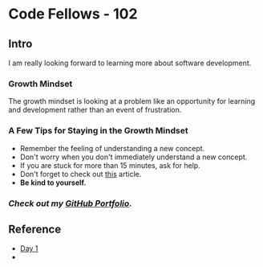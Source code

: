 # Code Fellows - 102

## Intro


I am really looking forward to learning more about software development. 


### Growth Mindset

The growth mindset is looking at a problem like an opportunity for learning and development rather than an event of frustration. 

### A Few Tips for Staying in the Growth Mindset

- Remember the feeling of understanding a new concept.
- Don't worry when you don't immediately understand a new concept.
- If you are stuck for more than 15 minutes, ask for help.
- Don't forget to check out [this](https://www.atlassian.com/blog/inside-atlassian/growth-mindset) article.
- **Be kind to yourself.**

### ***Check out my [GitHub Portfolio](https://github.com/GetUllrichorDieTrying).***

## Reference

- [Day 1](https://getullrichordietrying.github.io/reading-notes/day-one)
- 
